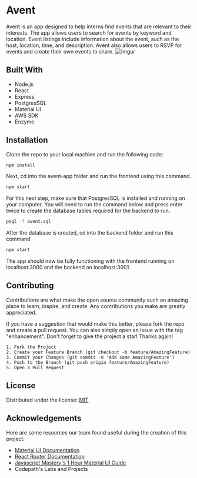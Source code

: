 # Avent

Avent is an app designed to help interns find events that are relevant to their interests. The app allows users to search for events by keyword and location. Event listings include information about the event, such as the host, location, time, and description. Avent also allows users to RSVP for events and create their own events to share.
![Imgur](https://imgur.com/q9vuhgr)

## Built With

- Node.js
- React
- Express
- PostgresSQL
- Material UI
- AWS SDK
- Enzyme

## Installation

Clone the repo to your local machine and run the following code:

```bash
npm install
```

Next, cd into the avent-app folder and run the frontend using this command.

```bash
npm start
```

For this next step, make sure that PostgresSQL is installed and running on your computer.
You will need to run the command below and press enter twice to create the database tables required for the backend to run.

```bash
psql -f avent.sql
```

After the database is created, cd into the backend folder and run this command

```bash
npm start
```

The app should now be fully functioning with the frontend running on localhost:3000 and the backend on localhost:3001.

## Contributing

Contributions are what make the open source community such an amazing place to learn, inspire, and create. Any contributions you make are greatly appreciated.

If you have a suggestion that would make this better, please fork the repo and create a pull request. You can also simply open an issue with the tag "enhancement". Don't forget to give the project a star! Thanks again!

    1. Fork the Project
    2. Create your Feature Branch (git checkout -b feature/AmazingFeature)
    3. Commit your Changes (git commit -m 'Add some AmazingFeature')
    4. Push to the Branch (git push origin feature/AmazingFeature)
    5. Open a Pull Request

## License

Distributed under the license: [MIT](https://choosealicense.com/licenses/mit/)

## Acknowledgements

Here are some resources our team found useful during the creation of this project:

- [Material UI Documentation](https://mui.com/material-ui/getting-started/overview/)
- [React Router Documentation](https://reactrouter.com/docs/en/v6)
- [Javascript Mastery's 1 Hour Material UI Guide](https://www.youtube.com/watch?v=Xoz31I1FuiY)
- Codepath's Labs and Projects
